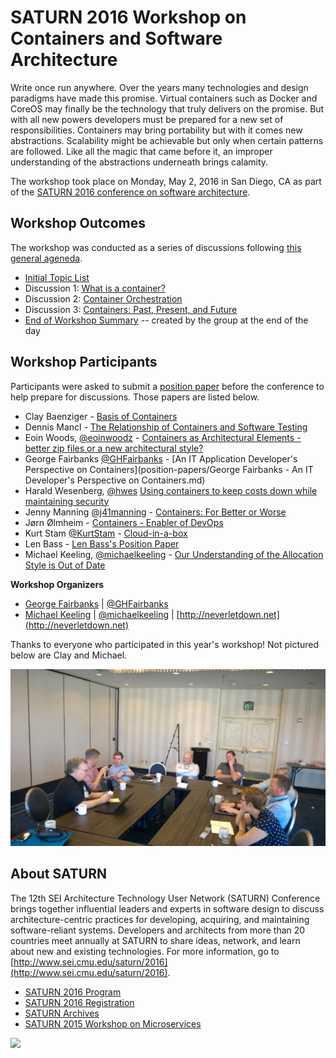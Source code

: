 # SATURN 2016 Workshop on Containers and Software Architecture

Write once run anywhere.  Over the years many technologies and design paradigms have made this promise.  Virtual containers such as Docker and CoreOS may finally be the technology that truly delivers on the promise.  But with all new powers developers must be prepared for a new set of responsibilities.  Containers may bring portability but with it comes new abstractions.  Scalability might be achievable but only when certain patterns are followed.  Like all the magic that came before it, an improper understanding of the abstractions underneath brings calamity.

The workshop took place on Monday, May 2, 2016 in San Diego, CA as part of the [SATURN 2016 conference on software architecture](http://www.sei.cmu.edu/saturn/2016/).

## Workshop Outcomes

The workshop was conducted as a series of discussions following [this general ageneda](agenda.md).

* [Initial Topic List](outcomes/topic-brainstorm.md)
* Discussion 1: [What is a container?](outcomes/what-is-a-container.md)
* Discussion 2: [Container Orchestration](outcomes/container-orchestration.md)
* Discussion 3: [Containers: Past, Present, and Future](outcomes/containers-past-present-future.md)
* [End of Workshop Summary](outcomes/summary.md) -- created by the group at the end of the day

## Workshop Participants

Participants were asked to submit a [position paper](how-to-join.md#position-papers) before the conference to help prepare for discussions.  Those papers are listed below.

* Clay Baenziger - [Basis of Containers](position-papers/baenziger-containers-basis.md)
* Dennis Mancl - [The Relationship of Containers and Software Testing](position-papers/mancl-relationship-of-containers-and-software-testing.md)
* Eoin Woods, [@eoinwoodz](https://twitter.com/eoinwoodz) - [Containers as Architectural Elements - better zip files or a new architectural style?](position-papers/eoinwoods-containers-as-architectural-elements.md)
* George Fairbanks [@GHFairbanks](https://twitter.com/GHFairbanks) - [An IT Application Developer's Perspective on Containers](position-papers/George Fairbanks - An IT Developer's Perspective on Containers.md)
* Harald Wesenberg, [@hwes](https://twitter.com/hwes) [Using containers to keep costs down while maintaining security](position-papers/Harald-Wesenberg-Using-containers-to-keep-costs-down-while-maintaining-security.md )
* Jenny Manning [@j41manning](https://twitter.com/j41manning) - [Containers: For Better or Worse](position-papers/manning-containers-for-better-or-worse.md)
* Jørn Ølmheim - [Containers - Enabler of DevOps](position-papers/joe-containers-enabler-of-devops.md)
* Kurt Stam [@KurtStam](https://twitter.com/KurtStam) - [Cloud-in-a-box](position-papers/kurt-stam-cloud-in-a-box.md)
* Len Bass - [Len Bass's Position Paper](position-papers/Len%20Bass%20-%20position%20paper%%20SATURN%202016.pdf)
* Michael Keeling, [@michaelkeeling](https://twitter.com/michaelkeeling) - [Our Understanding of the Allocation Style is Out of Date](position-papers/keeling-our-understanding-of-allocation-patterns-is-out-of-date.md)

**Workshop Organizers**

* [George Fairbanks](https://github.com/georgefairbanks) | [@GHFairbanks](https://twitter.com/GHFairbanks)
* [Michael Keeling](https://github.com/michaelkeeling) |  [@michaelkeeling](https://twitter.com/michaelkeeling) | [http://neverletdown.net](http://neverletdown.net)

Thanks to everyone who participated in this year's workshop!  Not pictured below are Clay and Michael.

![](outcomes/images/group-1.jpg)


## About SATURN

The 12th SEI Architecture Technology User Network (SATURN) Conference brings together influential leaders and experts in software design to discuss architecture-centric practices for developing, acquiring, and maintaining software-reliant systems. Developers and architects from more than 20 countries meet annually at SATURN to share ideas, network, and learn about new and existing technologies. For more information, go to [http://www.sei.cmu.edu/saturn/2016](http://www.sei.cmu.edu/saturn/2016).

- [SATURN 2016 Program](http://www.sei.cmu.edu/saturn/2016/program.cfm)
- [SATURN 2016 Registration](http://www.sei.cmu.edu/saturn/2016/registration.cfm)
- [SATURN Archives](http://www.sei.cmu.edu/saturn/2016/presentations.cfm)
- [SATURN 2015 Workshop on Microservices](https://github.com/michaelkeeling/SATURN2015-Microservices-Workshop)



![](https://duckduckgrayduck.files.wordpress.com/2011/10/cargo.jpg?w=500)


